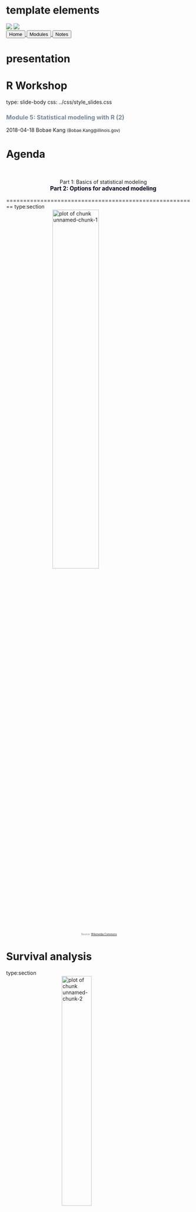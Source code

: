 # template elements
<div class="header"></div>
<div class="footer"></div>
<img src="../images/icjia.png" class="logo"></img>
<img src="../images/il_seal.gif" class="seal"></img>
<div class="buttons">
<a href="../index.html">
  <button type="button">Home</button>
</a>
<a href="../modules.html">
  <button type="button">Modules</button>
</a>
<a href="../notes/module5_notes2.html">
  <button type="button">Notes</button>
</a>
</div>
<link href="https://fonts.googleapis.com/css?family=Oswald" rel="stylesheet">


# presentation
R Workshop
========================================================
type: slide-body
css: ../css/style_slides.css
<h3 style="color: #789">Module 5: Statistical modeling with R (2)</h3>  
2018-04-18  
Bobae Kang  
<small>(Bobae.Kang@illinois.gov)</small>  


Agenda
========================================================
<div style="text-align:center; margin-top:10%;">
<ul style="list-style: none">
<li>
  Part 1: Basics of statistical modeling</li>
<li style="color: #00061a; font-size: 1.1em; font-weight:700">
  Part 2: Options for advanced modeling</li>
</div>


========================================================
type:section
<img src="../images/caution.png" title="plot of chunk unnamed-chunk-1" alt="plot of chunk unnamed-chunk-1" width="50%" style="display: block; margin: auto; box-shadow: none;" />
<p style="font-size:0.5em; text-align: center; color: #777;">
Source: <a href="https://commons.wikimedia.org/wiki/File:DIN_4844-2_Warnung_vor_einer_Gefahrenstelle_D-W000.svg">Wikimedia Commons</a>
</p>


Survival analysis
========================================================
type:section
<img src="../images/survival_analysis.png" title="plot of chunk unnamed-chunk-2" alt="plot of chunk unnamed-chunk-2" width="40%" style="display: block; margin: auto; box-shadow: none;" />
<p style="font-size:0.5em; text-align:center; color: #777;">
Source: <a href="https://commons.wikimedia.org/wiki/File:Kaplan-Meier_curve_for_aml_with_confidence_bounds.svg">Wikimedia Commons</a>
</p>


What is Survival analysis?
========================================================
> "Survival analysis is used to analyze data in which the time until the event is of interest. The response variable is the time until that event and is often called a failure time, survival time, or event time."<br>- Harrell Jr. (2015).

* The response variable is a non-negative discrete/continuous random variable


Survival analysis basics
========================================================
* Failure/event
* Censoring
* Survival function
* Hazard function


Failure/event
========================================================
* Failure, or event, refers to an event of interest where the time, $T$, from the beginning of observation to the occurence of an event is measured and available for modeling.
* Examples of event include:
    * Death
    * Recidivism (rearrest, reconviction, or reincarceration)
    * Disease occurence/recurrence


Censoring
========================================================
* Observations are called censored when the information about their survival time is
incomplete.
* The most common form of censoring is right-censoring
    * The final endpoint is only known to exceed a particular value.
    * Most likely occurs due to the end of the study/observation period


Survival function
========================================================
* The survival function $S(t)$ is the probability that the time of event/failure is later than some specified time $t$

$$S(t) = \text{Pr}(T > t),\quad 0 < t < \infty$$


Hazard function
========================================================
* The hazard function $\lambda(t)$ is the event rate at time $t$, conditional on survival (i.e. no event) until time $t$ or later:

$$\lambda(t) = \lim_{dt\to0} \frac{\text{Pr}(t \leq T < t + dt)}{S(t)dt} = \frac{S'(t)}{S(t)}$$


Packages on survival analysis
========================================================
* `survival` package
    * [GitHub repository](https://github.com/therneau/survival)
    * Vignettes on package [CRAN page](https://cran.r-project.org/web/packages/survival/index.html) 
* `survminer` package for visualization
    * [Package website](http://www.sthda.com/english/rpkgs/survminer/)
    * [GiHub repository](https://github.com/kassambara/survminer)


Basic survival models
========================================================
* Kaplan-Meier estimator
* Cox proportioanl hazards model


Kaplan-Meier estimator
========================================================
* Most widely used nonparametric estimator of the survival function
* KM estiamor $\hat{S}(t)$ is the product over the failure times of the conditional probabilities of surviving to the next failure time
    * $d_i$ is the number of subjects who fail at time $t$
    * $n_i$ is the number of subjects at risk at time $t$

$$\hat{S}(t) = \prod_{t_i \leq t} \Big( 1 - \frac{d_i}{n_i} \Big)$$


Surv function and Surv class
========================================================

```r
survival::Surv(time, time2, event, type, ...)
```
* `time` is the follow up time for the right censored data
    * for interval censored data, `time` is the starting time and `time2` is the ending time
* `event` is the status indicator, where 0 = alive (i.e., event not occured), 1 = dead (i.e., event occured)
* `type` is a character string of the censoring type
    * E.g. "right", "left", and "interval"
* Returns a `Surv` class object, used to fit survival models


survfit function
========================================================

```r
survival::survfit(formula/model, data, ...)
```
* `survfit()` returns a survival curve
    * Uses KM estimator if with `formula`
    * Based on the model, if with `model` (e.g. Cox model)
* `formula` for the KM estimator must have the `Surv` object as the response variable
    * E.g. `Surv(time, status) ~ x`
* `data` is optional; if provided, the columns of the input data frame can be used in the formula


Proportional hazards model
========================================================
$$\lambda(t|\boldsymbol{\text{x}}_i) = \lambda_0(t)\psi_i = \lambda_0(t)\text{exp}(\boldsymbol{\text{x}}_i^{\text{T}}\beta)$$

* The model assumes that the unique effect of a change in a covariate is multiplicative w.r.t. the hazard rate 
    * $\boldsymbol{\text{x}}_i$ denotes the covariate values for subject $i$
    * The estimated coefficient is interpreted in relative terms


coxph function
========================================================

```r
survival::coxph(formula, data, ...)
```
* `formula` must have the `Surv` object as the response variable
* `data` is optional; if provided, the columns of the input data frame can be used in the formula


Plotting survival curve
========================================================

```r
plot(survfit)
survminer::ggsurvplot(survfit, data, ...)
```
* `survival` package provides a `plot` method for `survfit` objects
    * Uses the base R plotting
* `survminer` package offers an alternative way to plot survival curves
    * `ggsurvplot()` has `ggplot2`-like API and makes `ggplot2` themes available


========================================================
<img src="../images/ggsurvplot.png" title="plot of chunk unnamed-chunk-7" alt="plot of chunk unnamed-chunk-7" width="60%" style="display: block; margin: auto; box-shadow: none;" />


Other resources
========================================================
* Diez, D. M. (2013). ["Survival Analysis in R"](https://www.openintro.org/download.php?file=survival_analysis_in_R).
* Econometrics Academy. (2013). ["Survival Analysis"](https://sites.google.com/site/econometricsacademy/econometrics-models/survival-analysis).
* Rickert, J. (2017). ["Survival Analysis with R"](https://rviews.rstudio.com/2017/09/25/survival-analysis-with-r/) on *R Views*.
* Moore, D. R. (2016). *Applied Survival Analysis Using R*.


Time series analysis
========================================================
type:section
<img src="../images/time_series.png" title="plot of chunk unnamed-chunk-8" alt="plot of chunk unnamed-chunk-8" width="40%" style="display: block; margin: auto; box-shadow: none;" />
<p style="font-size:0.5em; text-align:center; color: #777;">
Source: <a href="https://commons.wikimedia.org/wiki/File:Stationarycomparison.png">Wikimedia Commons</a>
</p>


What is time series analysis?
========================================================
* A time series is a set of observations measured sequentially through time.
* Time series examples:
    * Annual crime count for multiple years
    * Changes in stock prices
* Time series analysis involves modeling such time series data, often for making forecasts


Time series basics
========================================================
* Decomposition
* Seasonality
* Stationarity
* Differencing


========================================================
**Decomposition**
* Separating a time series into trend, seasonal effects, and remaining variability.

**Seasonality**
* Also called seasonal variation
* Similar and recurrent patterns of behavior in data at particular times of the given period
* Generally annual in period, but could be monthly, weekly, daily, or any other kind of periods


========================================================
<img src="module5_slides2-figure/unnamed-chunk-9-1.png" title="plot of chunk unnamed-chunk-9" alt="plot of chunk unnamed-chunk-9" width="60%" style="display: block; margin: auto; box-shadow: none;" />


========================================================
**Stationarity**
* A common assumption underlying any time series analysis techniques
* A stationary process is a stochastic process of which the mean, covariance and autocorrelation structure do not change over time

**Differencing**
* A technique to make the series stationary, de-trend, and control the auto-correlations.


========================================================
<img src="../images/stationarity.png" title="plot of chunk unnamed-chunk-10" alt="plot of chunk unnamed-chunk-10" width="60%" style="display: block; margin: auto; box-shadow: none;" />
<p style="font-size:0.5em; text-align:center; color: #777;">
Source: <a href="https://en.wikipedia.org/wiki/Stationary_process">"Stationary process"</a>, Wikipedia
</p>


Packages on time series analysis
========================================================
* `stats` package (part of R "base packages")
* `forcast` package
    * [Package website](http://pkg.robjhyndman.com/forecast/index.html)
    * Hyndman, R. & Athanasopoulos, G. (2018). [*Forecasting: Principles and Practice*](https://otexts.org/fpp2/). (online textbook)


Basic time series analysis
========================================================
* Tieme seires decomposition
* Autocorrelation function plots
* Partial autocorrelation function plots


Time series decomposition
========================================================
* A time series $y_t$ can be decoposed into three components:
    * The seasonal component $S_t$
    * The trend-cylce $T_t$
    * The remainder $R_t$
* Additive model: $\quad y_t = S_t + T_t + R_t$
* Multiplicative model: $\quad y_t = S_t \times T_t \times R_t$
    * Can be rewrtten as $\quad \text{ln } y_t = \text{ln } S_t + \text{ln } T_t + \text{ln } R_t$


decompose and stl functions
========================================================

```r
decompose(x, type = c("additive", "multiplicative"), ...)
stl(x, s.window, ...)
```
* `stats` offers two functions for time series decomposition
* `decompose()` uses moving averages
    * Seasonal component can be additive or multiplicative
* `stl()` uses LOESS (local regression)
    * `stl` is often recommended for time series decomposition
    * `s.window` is the span of the LOESS window for seasonal extraction (must be odd and at least 7)


ACF and PACF plots
========================================================
* ACF and PACF plots of a differenced series offer a heuristic way to choose specifications for ARIMA models
* See this ["Guide"](ftp://ftp.boulder.ibm.com/software/analytics/spss/support/Stats/Docs/Statistics/Miscellaneous/Guide_to_ACF_PACF_plots.pdf) for how to use ACF and PACF plots for selecting models to fit
    * Nonstationary series: ACF with many significant lags
    * Autoregressive processes: Exponentially declining ACF and one or more significant lags of the PACF
    * Moving average processes: ACF and PACF with the pattern opposite to that of autoregressive processes


acf and pacf functions
========================================================

```r
acf(x, lag.max = NULL, plot = TRUE,
           type = c("correlation", "covariance", "partial"), ...)
pacf(x, lag.max = NULL, plot = TRUE, ...)
```
* `x` is a univariate time series
* `type = "correlation"` is the default for an ACF plot
* `pacf()` is equivalent to `acf()` with `type = "partial"`


Basic time series models
========================================================
* Autoregressive (AR) model
* Moving average (MA) model
* ARMA model
* ARIMA model


AR model
========================================================
$$X_t = Z_t + \sum_{i=1}^p \phi_i X_{t-i},$$
$$\text{rewritten as }\phi(B)X_t = Z_t$$

* $\{X_t\}$ is an autoregressive process of order $p$, $\text{AR}(p)$
    * $Z_t$ is a white noise (stationary) with mean 0 and the constant variance
    * $\phi_i$ is the autoregressive parameter for the $i^{th}$ order
    * $\phi(B)X_t = 1 - \phi_1B - ... - \phi_pB^p$


MA model
========================================================
$$X_t = Z_t + \sum_{i=1}^q \theta_i X_{t-i},$$
$$\text{rewritten as }X_t =\theta(B)Z_t$$

* $\{X_t\}$ is an moving average process of order $q$, $\text{MA}(q)$
    * $Z_t$ is a white noise
    * $\theta(B) = 1 + \theta_1B + ... + \theta_qB^q$
    

ARMA and ARIMA model
========================================================
* Combining $\text{AR}(p)$ and $\text{MA}(q)$, we get $\text{ARMA}(p, q)$:

$$\phi(B)X_t =\theta(B)Z_t$$


* Differencing non-stationary data can generate stationarity needed to fit AR, MA, and ARMA models
* With $d^{th}$ differences, we get $\text{ARIMA}(p, d, q)$:

$$\phi(B)(1-B)^dX_t =\theta(B)Z_t$$


arima function
========================================================

```r
arima(x, order = c(0L, 0L, 0L), seasonal = list(order, period) ...)
```
* `x` is a vector of a univariate time series
* `order` is a sepcification of the (p, d, q) for ARIMA model, in that order
* `seasonal` is a specification of the seasonal part of ARIMA model, consists of `order` and `period`


Other resources
========================================================
* Coghlan, A. (2017). ["A Little Book of R for Time Series"](http://a-little-book-of-r-for-time-series.readthedocs.io/en/latest/index.html).
* Econometrics Academy. (2013). ["Time Series ARIMA Models"](https://sites.google.com/site/econometricsacademy/econometrics-models/time-series-arima-models).
    * Vidoe lectures; using `stats` and `tseries` packages
* Prabhakaran, S. ["Time Series Analysis"](http://r-statistics.co/Time-Series-Analysis-With-R.html) on [r-statistics.co](http://r-statistics.co/).
* Shumway, R. & Stoffer, D. (2017). *Time Series Analysis and Its Applications: With R Examples*. (4th ed.). (textbook)


Spatial regression analysis
========================================================
type:section
<img src="../images/spatial_regression.png" title="plot of chunk unnamed-chunk-14" alt="plot of chunk unnamed-chunk-14" width="40%" style="display: block; margin: auto; box-shadow: none;" />
<p style="font-size:0.5em; text-align:center; color: #777;">
Source: <a href="http://rspatial.org/analysis/rst/7-spregression.html#spatial-error-model">R Spatial</a>
</p>


What is spatial regression analysis?
========================================================
* Spatial regression analysis is for modeling data with spatial dependence
* Spatial dependence refers to the spatial relationship of variable values or locations
* Spatial regression seeks to capture the effect of spatial dependence in the statistical modeling efforts


Spatial regression basics
========================================================
* Neighbours
* Spatial weights


Neighbors
========================================================
* Neighbors of a spatial data point are other data points that are proximate to the focal data point
* Neighbors may be defined in different ways:
    * Contiguity-based (rook and queen contiguity)
    * Distance-based
    * K-nearest neighbors
* Try [this Shiny application](http://personal.tcu.edu/kylewalker/spatial-neighbors-in-r.html) by Klye E. Walker to see how the neighboring structure changes with different definitions


spatial weights
========================================================
* Spatial weights represent the significance of neighbors
    * Not all neighbors are equally important
* For geospaital data expressed in polygons (e.g. counties), contiguity-based neighbors are used to construct spatial weights
    * Rook contiguity weights
    * Queen contiguity weights
    * Block weights
    * Higher order contiguity


Spatial packages in R
========================================================
* Currently, there are two major packages to create and manipulate spatial objects: `sp` and `sf`
* `sp` is a mature package but its objects have un-tidy structures
    * First released on CRAN in 2005
    * 130+ packages on CRAN are currently dependent on `sp`
* `sf` is a new package better suited for tidy framework
    * First released on CRAN in 2016
    * `sf` is an R implementation of the "Simple Features Access" standard (ISO 19125) for geospatial data
    

spdep package
========================================================
* To my knowledge, the most comprehensive package for spatial regression analysis in R
* `spdep` functions use `sp` spatial objects
* Resources:
    * Package `spdep` [reference manual](https://cran.r-project.org/web/packages/spdep/spdep.pdf).
    * Bivand R. (2017). ["Creating Neighbours."](https://cran.r-project.org/web/packages/spdep/vignettes/nb.pdf)
    * Bivand R. (2017). ["The Problem of Spatial Autocorrelation: forty years on."](https://cran.r-project.org/web/packages/spdep/vignettes/CO69.pdf)


Creating neighbors and weights matrix
========================================================
* `spdep` offers `*2nb()` functions to create neighbors (`nb` object)
  * `poly2nb()` for continuity-based neighbors
  * `knn2nb()` for distance-based neighbors
  * `tri2nb()` for grid-based neighbors
  * `cell2nb()` for grid neighbors
* `nb2listw()` function is used to generate a list of spatial weights (`listw` object) from an `nb` object


========================================================
**`poly2nb` function**

```r
spdep::ploy2nb(pl, row.names = NULL, queen = TRUE, ...)
```
* `pl` is a list of polygons (e.g. `SpatialPolygons` class)
* If `queen` is `TRUE`, polygons with a single shared boundary point are considered neighbors; if `FALSE`, more than two shared poitns are needed 

**`nb2listw` function**

```r
spdep::nb2listw(neighbours, ...)
```
* The `nb2listw()` function takes a neighbours object of class `nb` and returns a spatial weights list (`listw`)


Basics of spatial modeling
========================================================
* Morans' I
* Lagrange multplier tests
* Spatial autorgressive lag model
* Spatial autoregressive error model


Moran's I
========================================================
$$I = \frac{\boldsymbol{\text{e}}^\text{T}\boldsymbol{\text{W}}\boldsymbol{\text{e}}/S_0}{\boldsymbol{\text{e}}^\text{T}\boldsymbol{\text{e}}/n} = \frac{\boldsymbol{\text{e}}^\text{T}\boldsymbol{\text{W}}\boldsymbol{\text{e}}/S_0}{\hat{\sigma}^2_{ML}}$$

* One of the most commonly used statistic for spatial autocorrelation
    * $S_0$ is the sum of the weights
    * $\boldsymbol{\text{e}}$ is a vector of OLS residulas
* A non-constructive test (no specific model as an alternative)

$$I_z = \frac{I - \text{E}[I]}{\sqrt{\text{Var}[I]}} \sim N(0, 1)$$


moran.test and lm.morantest
========================================================

```r
spdep::moran.test(x, listw, ...)
spdep::lm.morantest(model, listw, ...)
```
* `moran()` takes a numeric vector of data and a spatial weights list (`listw`) created by `nb2listw`
* `lm.morantest()` takes a `lm` object and a spatial weights list
* A small `p-value` suggests special autocorrelation


Lagrange multiplier tests
========================================================
* Separate LM tests exist for lag model and error modal
    * The null hypothesis is no spatial autocorrelation
        * $H_0: \rho = 0$ for spatial lag model
        * $H_0: \lambda = 0$ for spatial error model
* "Robust" LM test are used when LM tests for both lag model and error model reject the null


lm.LMtests function
========================================================

```r
spdep::lm.LMtests(model, listw, test = "LMerr")
```
* `lm.LMtests()` takes a `lm` model and a spatial weights list
* Available `test` inputs include:
    * `"LMerr"` and `"LMlag"` for spatial error and spatial lag model 
    * `"RLMerr"`  and `"RLMlag"` for robust LM tests
    * `"SARMA"` for spatial ARMA model


Spatial lag model
========================================================
$$\boldsymbol{\text{y}} = \rho\boldsymbol{\text{W}}\boldsymbol{\text{y}} + \boldsymbol{\text{X}}\beta + \boldsymbol{\text{u}}$$

* Spatial lag model models spatial autoregression on 
* $\boldsymbol{\text{W}}\boldsymbol{\text{y}}$ is a spatial lag term
* $\rho$  is a spatial autoregressive parameter
* $\boldsymbol{\text{u}}$ is an error term


Spatial error model
========================================================
$$\boldsymbol{\text{y}} = \boldsymbol{\text{X}}\beta + \boldsymbol{\text{u}}, \text{where}$$
$$\boldsymbol{\text{u}} = \lambda\boldsymbol{\text{W}}\boldsymbol{\text{u}} + \varepsilon$$

* $\boldsymbol{\text{W}}$ is a weights matrix
* $\lambda$  is a spatial autoregressive parameter
* $\varepsilon$ is an idiosyncratic error term


lagsarlm() and errorsarlm()
========================================================

```r
spdep::lagsarlm(formula, data, listw, ...)
spdep::errorsarlm(formula, data, listw, ...)
```
* `formula` and `data` works like in `lm()`
* `listw` is a spatial weights matrix


Other resources
========================================================
* Anselin, L. (2007). [*Spatial Regression Analysis in R: A Workbook*](http://www.csiss.org/gispopsci/workshops/2011/PSU/readings/W15_Anselin2007.pdf).
* Econometrics Academy. (2013). ["Spatial Econometrics"](https://sites.google.com/site/econometricsacademy/econometrics-models/spatial-econometrics).
* Lovelace, R. et al. (2018).[*Geocomputation with R*](https://geocompr.robinlovelace.net/).
* Sarmiento-Barbieri, I. ["An Introduction to Spatial Econometrics in R"](http://www.econ.uiuc.edu/~lab/workshop/Spatial_in_R.html).
* Hijmans, R. (2016). [*R Spatial*](http://rspatial.org/intr/index.html).


Machine learning
========================================================
type:section
<img src="../images/machine_learning.png" title="plot of chunk unnamed-chunk-20" alt="plot of chunk unnamed-chunk-20" width="60%" style="display: block; margin: auto; box-shadow: none;" />
<p style="font-size:0.5em; text-align:center; color: #777;">
Source: <a href="https://commons.wikimedia.org/wiki/File:Kernel_Machine.png">Wikimedia Commons</a>
</p>


What is machine learning?
========================================================
> "A computer program is said to learn from experience E with respect to some class of tasks T and performance measure P if its performance at tasks in T, as measured by P, improves with experience E."<br>-Tom M. Matchell 

* Machine learning (ML) is a key factor of the recent success of artificial intelligence (AI) algorithms and applications
* ML can be thought as the automated optimization of model parameters through iteratively reducing the difference between the model outputs and the input data


Types of ML
========================================================
* Supervised learning
    * Classification (categorical target variable)
    * Regression (numerical target variable)
* Unsupervised learning
    * Clustering
* Reinforcement learning


Basic ML workflow
========================================================
* Collect data
* Prepare data (normalization, handling missing values, etc.)
* Divide data into training and test sets
* Train a learner (model) using the training set
* Evaluate the learner using the test set


Common ML algorithms
========================================================
<br>
* Linear regression
* Logistic regression
* Decision tree
    * Random forest
* Support vector machine (SVM)

***

<br>
* Naive Bayes
* K-Nearest Neighbors
* K-Means Clustering
* Artificial neural network
    * "Deep learning"


Packages on ML
========================================================
<br>
* `caret` package
    * Classification And REgression Training
    * Resources:
      * [Package vignette PDF](https://cran.r-project.org/web/packages/caret/vignettes/caret.pdf)
      * [Online textbook](http://topepo.github.io/caret/index.html)
      * [GitHub repo](https://github.com/topepo/caret)

***

<br>
* `mlr` package
    * Machine Learning in R
    * Resources:
      * [Package vignette HTML](https://cran.r-project.org/web/packages/mlr/vignettes/mlr.html)
      * [Tutorial website](https://mlr-org.github.io/mlr-tutorial/devel/html/)
      * [GitHub repo](https://github.com/mlr-org/mlr/)


Other resources
========================================================
* Andrew Ng's ["Machine Learning" course](https://www.coursera.org/learn/machine-learning) on Coursera
* James, G. et al. (2013). *An Introduction to Statistical Learning*. (textbook)
    * [Website with a link to free textbook](http://www-bcf.usc.edu/~gareth/ISL/)
    * Examples in R code
* Google's [*Machine Learning Crash Course*](https://developers.google.com/machine-learning/crash-course/)
    * Examples in Python code


Questions?
========================================================
type: section
<img src="https://media1.giphy.com/media/3ELtfmA4Apkju/giphy.gif" title="plot of chunk unnamed-chunk-21" alt="plot of chunk unnamed-chunk-21" width="60%" style="display: block; margin: auto; box-shadow: none;" />
<p style="font-size:0.5em; text-align:center; color: #777;">
Source: <a href="https://giphy.com/gifs/just-blinking-3ELtfmA4Apkju">Giphy</a>
</p>


References
========================================================
<ul style="font-size: 0.6em; list-style-type:none">
  <li>Allignol A. & Latouche, A. (2018). <a href="https://cran.r-project.org/web/views/Survival.html">"CRAN Task View: Survival Analysis"</a>.</li>
  <li>Anselin, L. & Rey, S. (2014). <i>Modern Spatial Econometrics in Practice</i>.</li>
  <li>Bivand, Roger. (2018). <a href="https://cran.r-project.org/web/views/Spatial.html">"CRAN Task View: Analysis of Spatial Data"</a>.</li>
  <li>Fox, J. (2016). <a href="https://cran.r-project.org/web/views/SocialSciences.html">"CRAN Task View: Statistics for the Social Sciences"</a>.</li>
  <li>Harrell, F. Jr. (2015). <i>Regression Modeling Strategies</i> (2nd ed.).</li>
  <li>Hyndman, R. J. (2018). <a href="https://cran.r-project.org/web/views/TimeSeries.html">"CRAN Task View: Time Series Analysis"</a>.</li>
  <li>NIST/SEMATECH. (2013). <a href="http://www.itl.nist.gov/div898/handbook/"><span style="font-style:italic">e-Handbook of Statistical Methods</span></a>.</li>
  <li>Reference manuals for the aforementioned R packages.</li>
  <li>Wikipedia articles on relevant topics.</li>
</ul>
